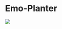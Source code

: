 ﻿# Emo-Planter

<img src="![image](https://github.com/chollsak/KMITL-Circuit-and-Electronics-Projects/assets/83394467/b2fa4450-debb-409c-9e3e-181ce20cad82)
" >
